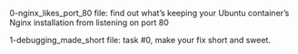 0-nginx_likes_port_80 file: find out what’s keeping your Ubuntu container’s Nginx installation from listening on port 80

1-debugging_made_short file: task #0, make your fix short and sweet.
